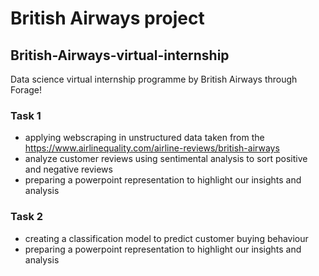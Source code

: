 # British Airways project 
## British-Airways-virtual-internship
Data science virtual internship programme by British Airways through Forage!

### Task 1
- applying webscraping in unstructured data taken from the https://www.airlinequality.com/airline-reviews/british-airways
- analyze customer reviews using sentimental analysis to sort positive and negative reviews
- preparing a powerpoint representation to highlight our insights and analysis
### Task 2
- creating a classification model to predict customer buying behaviour
- preparing a powerpoint representation to highlight our insights and analysis
